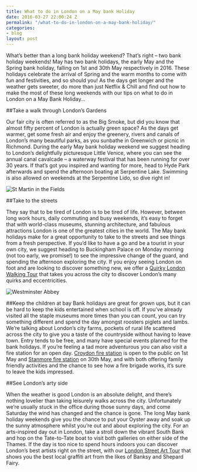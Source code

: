 ```yaml
---
title: What to do in London on a May bank Holiday
date: 2016-03-27 22:00:24 Z
permalink: "/what-to-do-in-london-on-a-may-bank-holiday/"
categories:
- blog
layout: post
---
```


What’s better than a long bank holiday weekend? That’s right – two bank holiday weekends! May has two bank holidays, the early May and the Spring bank holiday, falling on 1st and 30th May respectively in 2016. These holidays celebrate the arrival of Spring and the warm months to come with fun and festivities, and so should you! As the days get longer and the weather gets sweeter, do more than just Netflix & Chill and find out how to make the most of these long weekends with our tips on what to do in London on a May Bank Holiday…

##Take a walk through London’s Gardens

Our fair city is often referred to as the Big Smoke, but did you know that almost fifty percent of London is actually green space? As the days get warmer, get some fresh air and enjoy the greenery, rivers and canals of London’s many beautiful parks, as you sunbathe in Greenwich or picnic in Richmond. During the early May bank holiday weekend we suggest heading to London’s delightfully picturesque Little Venice, where you can see the annual canal cavalcade – a waterway festival that has been running for over 30 years. If that’s got you inspired and wanting for more, head to Hyde Park afterwards and spend the afternoon boating at Serpentine Lake. Swimming is also allowed on weekends at the Serpentine Lido, so dive right in!  

<p><img src="{{ site.baseurl }}/images/st-martin-in-the-fields-770x1024.jpg" alt="St Martin in the Fields" /></p>

##Take to the streets

They say that to be tired of London is to be tired of life. However, between long work hours, daily commuting and busy weekends, it’s easy to forget that with world-class museums, stunning architecture, and fabulous attractions London is one of the greatest cities in the world. The May bank holidays make for a great opportunity to take to the streets and see things from a fresh perspective. If you’d like to have a go and be a tourist in your own city, we suggest heading to Buckingham Palace on Monday morning (not too early, we promise!) to see the impressive change of the guard, and spending the afternoon exploring the city. If you enjoy seeing London on foot and are looking to discover something new, we offer a [Quirky London Walking Tour](/product/quirky-tour/) that takes you across the city to discover London’s many quirks and eccentricities.

<p><img src="{{ site.baseurl }}/images/westminster-abbey-770x1024.jpg" alt="Westminster Abbey" /></p>


##Keep the children at bay
Bank holidays are great for grown ups, but it can be hard to keep the kids entertained when school is off. If you’ve already visited all the staple museums more times than you can count, you can try something different and spend the day amongst roosters piglets and lambs. We’re talking about London’s city farms, pockets of rural life scattered across the city to give you a taste of the countryside without having to leave town. Entry tends to be free, and many have special events planned for the bank holidays. If you’re feeling a tad more adventurous you can also visit a fire station for an open day. [Croydon fire station](http://www.london-fire.gov.uk/150/anniversary-events_open-day-at-croydon-fire-station.asp) is open to the public on 1st May and [Stanmore fire station](http://www.london-fire.gov.uk/150/anniversary-events_open-day-at-stanmore-fire-station.asp) on 30th May, and with both offering family friendly activities and the chance to see how a fire brigade works, it’s sure to leave the kids impressed.


##See London’s arty side

When the weather is good London is an absolute delight, and there’s nothing lovelier than taking leisurely walks across the city. Unfortunately we’re usually stuck in the office during those sunny days, and come Saturday the wind has changed and the chance is gone. The long May bank holiday weekends give you the chance to put your Oyster away and soak up the sunny atmosphere whilst you’re out and about exploring the city. For an arts-inspired day out in London, take a stroll down the vibrant South Bank and hop on the Tate-to-Tate boat to visit both galleries on either side of the Thames. If the day is too nice to spend hours indoors you can discover London’s best artists right on the street, with our [London Street Art Tour](/product/street-art/) that shows you the best local graffiti art from the likes of Banksy and Shepard Fairy.

